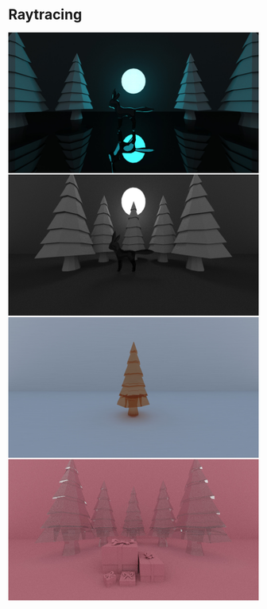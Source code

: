 # Raytracing
 
![Alt text](/outputs/jpg/5000_0.7.jpg?raw=true "Title")
![Alt text](/outputs/jpg/umbreon1.jpg?raw=true "Title")
![Alt text](/outputs/jpg/orangeglass.jpg?raw=true "Title")
![Alt text](/outputs/jpg/pink2.jpg?raw=true "Title")

